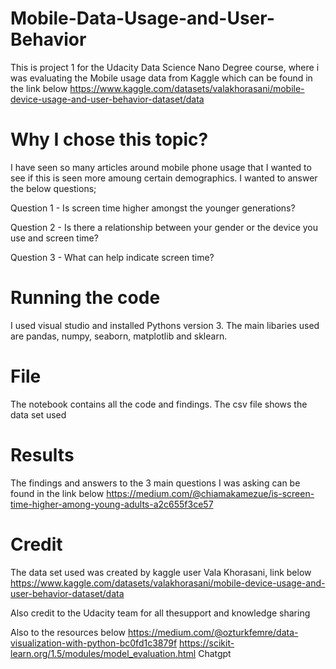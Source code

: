 # Mobile-Data-Usage-and-User-Behavior
This is project 1 for the Udacity Data Science Nano Degree course, where i was evaluating the Mobile usage data from Kaggle which can be found in the link below
https://www.kaggle.com/datasets/valakhorasani/mobile-device-usage-and-user-behavior-dataset/data

# Why I chose this topic?
I have seen so many articles around mobile phone usage that I wanted to see if this is seen more amoung certain demographics. I wanted to answer the below questions;

Question 1 - Is screen time higher amongst the younger generations?

Question 2 - Is there a relationship between your gender or the device you use and screen time?

Question 3 - What can help indicate screen time?

# Running the code
I used visual studio and installed Pythons version 3. The main libaries used are pandas, numpy, seaborn, matplotlib and sklearn. 

# File
The notebook contains all the code and findings. The csv file shows the data set used

# Results
The findings and answers to the 3 main questions I was asking can be found in the link below
https://medium.com/@chiamakamezue/is-screen-time-higher-among-young-adults-a2c655f3ce57

# Credit
The data set used was created by kaggle user Vala Khorasani, link below
https://www.kaggle.com/datasets/valakhorasani/mobile-device-usage-and-user-behavior-dataset/data

Also credit to the Udacity team for all thesupport and knowledge sharing

Also to the resources below
https://medium.com/@ozturkfemre/data-visualization-with-python-bc0fd1c3879f
https://scikit-learn.org/1.5/modules/model_evaluation.html
Chatgpt
